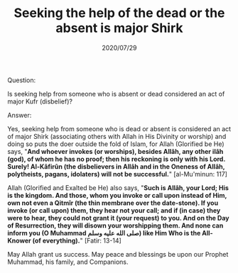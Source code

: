 ﻿---
layout: post
title: "Seeking the help of the dead or the absent is major Shirk"
publisher: "alsalafiyyah@icloud.com"
source: "Fatawa Al-Lajnah Ad-Da'imah no. 9272-2"
category: ["tawassul", seekinghelp]
hijri: Dhu al-Hijjah 8, 1441 AH
date: 2020/07/29
shaykhs: 
 - Shaykh Abdullah ibn Ghudayyan
 - Shaykh Abdul-Aziz ibn Baz
 - Shaykh Abdul-Razzaq al-Afify
---

Question: 

Is seeking help from someone who is absent or dead considered an act of major Kufr (disbelief)?

Answer:

Yes, seeking help from someone who is dead or absent is considered an act of major Shirk (associating others with Allah in His Divinity or worship) and doing so puts the doer outside the fold of Islam, for Allah (Glorified be He) says, "**And whoever invokes (or worships), besides Allâh, any other ilâh (god), of whom he has no proof; then his reckoning is only with his Lord. Surely! Al-Kâfirûn (the disbelievers in Allâh and in the Oneness of Allâh, polytheists, pagans, idolaters) will not be successful.**" [al-Mu'minun: 117]

Allah (Glorified and Exalted be He) also says, "**Such is Allâh, your Lord; His is the kingdom. And those, whom you invoke or call upon instead of Him, own not even a Qitmîr (the thin membrane over the date-stone). If you invoke (or call upon) them, they hear not your call; and if (in case) they were to hear, they could not grant it (your request) to you. And on the Day of Resurrection, they will disown your worshipping them. And none can inform you (O Muhammad صلى الله عليه وسلم) like Him Who is the All-Knower (of everything).**" [Fatir: 13-14]

May Allah grant us success. May peace and blessings be upon our Prophet Muhammad, his family, and Companions.
